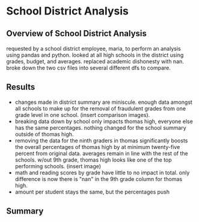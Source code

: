 # School District Analysis
## Overview of School District Analysis
####
requested by a school district employee, maria, to perform an analysis using pandas and python. looked at all high schools in the district using grades, budget, and averages. replaced academic dishonesty with nan. broke down the two csv files into several different dfs to compare. 
## Results
####
* changes made in district summary are miniscule. enough data amongst all schools to make up for the removal of fraudulent grades from one grade level in one school. (insert comparison images). 
* breaking data down by school only impacts thomas high, everyone else has the same percentages. nothing changed for the school summary outside of thomas high. 
* removing the data for the ninth graders in thomas significantly boosts the overall percentages of thomas high by at minimum twenty-five percent from original data. averages remain in line with the rest of the schools. w/out 9th grade, thomas high looks like one of the top performing schools. (insert image)
* math and reading scores by grade have little to no impact in total. only difference is now there is "nan" in the 9th grade column for thomas high. 
* amount per student stays the same, but the percentages push 
## Summary
####

